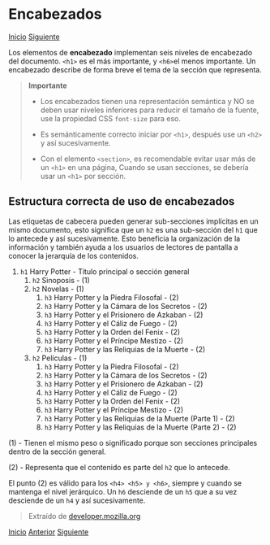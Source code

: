 # Encabezados

[Inicio](../README.md) [Siguiente](b_que-es-html.md)

Los elementos de **encabezado** implementan seis niveles de encabezado del documento. `<h1>` es el más importante, y `<h6>`el menos importante. Un encabezado describe de forma breve el tema de la sección que representa.

> **Importante**
>
> * Los encabezados tienen una representación semántica y NO se deben usar niveles inferiores para reducir el tamaño de la fuente, use la propiedad CSS `font-size` para eso.
>
> * Es semánticamente correcto iniciar por `<h1>`, después use un `<h2>` y así sucesivamente.
>
> * Con el elemento `<section>`, es recomendable evitar usar más de un `<h1>` en una página, Cuando se usan secciones, se debería usar un `<h1>` por sección.

## Estructura correcta de uso de encabezados

Las etiquetas de cabecera pueden generar sub-secciones implícitas en un mismo documento, esto significa que un `h2` es una sub-sección del `h1` que lo antecede y así sucesivamente. Esto beneficia la organización de la información y también ayuda a los usuarios de lectores de pantalla a conocer la jerarquía de los contenidos.

1. `h1` Harry Potter - Título principal o sección general
    1. `h2` Sinoposis - (1)
    2. `h2` Novelas - (1)
       1. `h3` Harry Potter y la Piedra Filosofal - (2)
       2. `h3` Harry Potter y la Cámara de los Secretos - (2)
       3. `h3` Harry Potter y el Prisionero de Azkaban - (2)
       4. `h3` Harry Potter y el Cáliz de Fuego - (2)
       5. `h3` Harry Potter y la Orden del Fenix - (2)
       6. `h3` Harry Potter y el Príncipe Mestizo - (2)
       7. `h3` Harry Potter y las Reliquias de la Muerte - (2)
    3. `h2` Películas - (1)
       1. `h3` Harry Potter y la Piedra Filosofal - (2)
       2. `h3` Harry Potter y la Cámara de los Secretos - (2)
       3. `h3` Harry Potter y el Prisionero de Azkaban - (2)
       4. `h3` Harry Potter y el Cáliz de Fuego - (2)
       5. `h3` Harry Potter y la Orden del Fenix - (2)
       6. `h3` Harry Potter y el Príncipe Mestizo - (2)
       7. `h3` Harry Potter y las Reliquias de la Muerte (Parte 1) - (2)
       8. `h3` Harry Potter y las Reliquias de la Muerte (Parte 2) - (2)

(1) - Tienen el mismo peso o significado porque son secciones principales dentro de la sección general.

(2) - Representa que el contenido es parte del `h2` que lo antecede.

El punto (2) es válido para los `<h4> <h5> y <h6>`, siempre y cuando se mantenga el nivel jerárquico. Un `h6` desciende de un `h5` que a su vez desciende de un `h4` y así sucesivamente.

> Extraído de [developer.mozilla.org](https://developer.mozilla.org/es/docs/Web/HTML/Elemento/Elementos_títulos)

[Inicio](../README.md) [Anterior](e_estructura.md) [Siguiente](g_etiqueta-main.md)
